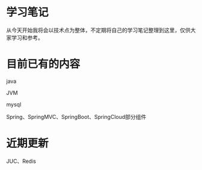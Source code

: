# 学习笔记

从今天开始我将会以技术点为整体，不定期将自己的学习笔记整理到这里，仅供大家学习和参考。

# 目前已有的内容

java

JVM

mysql

Spring、SpringMVC、SpringBoot、SpringCloud部分组件

# 近期更新

JUC、Redis
